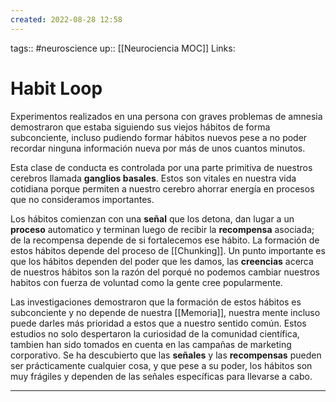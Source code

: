```yaml
---
created: 2022-08-28 12:58
---
```

tags:: #neuroscience 
up:: [[Neurociencia MOC]]
Links: 
# Habit Loop
Experimentos realizados en una persona con graves problemas de amnesia demostraron que estaba siguiendo sus viejos hábitos de forma subconciente, incluso pudiendo formar hábitos nuevos pese a no poder recordar ninguna información nueva por más de unos cuantos minutos.

Esta clase de conducta es controlada por una parte primitiva de nuestros cerebros llamada **ganglios basales**. Estos son vitales en nuestra vida cotidiana porque permiten a nuestro cerebro ahorrar energía en procesos que no consideramos importantes.

Los hábitos comienzan con una **señal** que los detona, dan lugar a un **proceso** automatico y terminan luego de recibir la **recompensa** asociada; de la recompensa depende de si fortalecemos ese hábito. La formación de estos hábitos depende del proceso de [[Chunking]]. Un punto importante es que los hábitos dependen del poder que les damos, las **creencias** acerca de nuestros hábitos son la razón del porqué no podemos cambiar nuestros habitos con fuerza de voluntad como la gente cree popularmente.

Las investigaciones demostraron que la formación de estos hábitos es subconciente y no depende de nuestra [[Memoria]], nuestra mente incluso puede darles más prioridad a estos que a nuestro sentido común. Estos estudios no solo despertaron la curiosidad de la comunidad científica, tambien han sido tomados en cuenta en las campañas de marketing corporativo. Se ha descubierto que las **señales** y las **recompensas** pueden ser prácticamente cualquier cosa, y que pese a su poder, los hábitos son muy frágiles y dependen de las señales específicas para llevarse a cabo.
___
